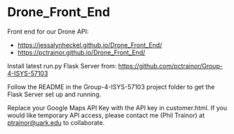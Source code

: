 # Drone_Front_End

Front end for our Drone API: 
- https://jessalynheckel.github.io/Drone_Front_End/
- https://pctrainor.github.io/Drone_Front_End/

Install latest run.py Flask Server from: https://github.com/pctrainor/Group-4-ISYS-57103

Follow the README in the Group-4-ISYS-57103 project folder to get the Flask Server set up and running.

Replace your Google Maps API Key with the API key in customer.html. If you would like temporary API access, please contact me (Phil Trainor) at ptrainor@uark.edu to collaborate.
